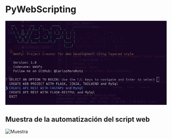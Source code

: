 # PyWebScripting

![Interfaz del proyecto](./webPy.png "Captura de pantalla del proyecto")

## Muestra de la automatización del script web

![Muestra](./pyweb.gif "Animación del proyecto en acción")

